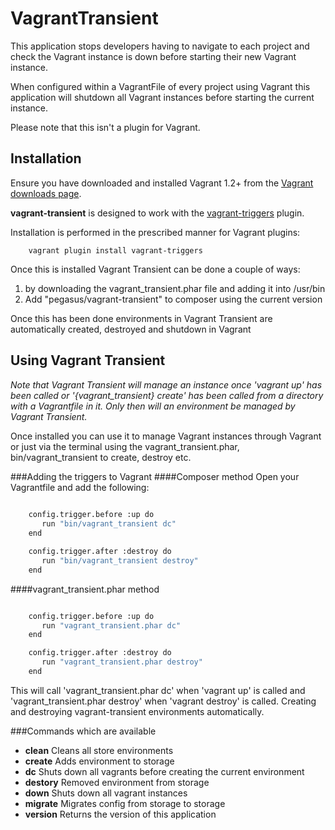 # VagrantTransient

This application stops developers having to navigate to each project and check the Vagrant instance is down before starting their new Vagrant instance.

When configured within a VagrantFile of every project using Vagrant this application will shutdown all Vagrant instances before starting the current instance.

Please note that this isn't a plugin for Vagrant.

## Installation

Ensure you have downloaded and installed Vagrant 1.2+ from the
[Vagrant downloads page](http://downloads.vagrantup.com/).

__vagrant-transient__ is designed to work with the [vagrant-triggers](https://github.com/emyl/Vagrant-triggers) plugin.

Installation is performed in the prescribed manner for Vagrant plugins:

        vagrant plugin install vagrant-triggers

Once this is installed Vagrant Transient can be done a couple of ways:

1. by downloading the vagrant_transient.phar file and adding it into /usr/bin
2. Add "pegasus/vagrant-transient" to composer using the current version

Once this has been done environments in Vagrant Transient are automatically created, destroyed and shutdown in Vagrant

## Using Vagrant Transient
*Note that Vagrant Transient will manage an instance once 'vagrant up' has been called or '{vagrant_transient} create' has been called from a directory with a Vagrantfile in it. Only then will an environment be managed by Vagrant Transient.*

Once installed you can use it to manage Vagrant instances through Vagrant or just via the terminal using the vagrant\_transient.phar, bin/vagrant\_transient to create, destroy etc.

###Adding the triggers to Vagrant
####Composer method
Open your Vagrantfile and add the following:

```bash
    
    config.trigger.before :up do
       run "bin/vagrant_transient dc"
    end

    config.trigger.after :destroy do
       run "bin/vagrant_transient destroy"
    end
```

####vagrant_transient.phar method

```bash

    config.trigger.before :up do
       run "vagrant_transient.phar dc"
    end

    config.trigger.after :destroy do
       run "vagrant_transient.phar destroy"
    end
```

This will call 'vagrant_transient.phar dc' when 'vagrant up' is called and
'vagrant_transient.phar destroy' when 'vagrant destroy' is called. Creating and
destroying vagrant-transient environments automatically.

###Commands which are available

* __clean__    Cleans all store environments
* __create__   Adds environment to storage
* __dc__       Shuts down all vagrants before creating the current environment
* __destory__  Removed environment from storage
* __down__     Shuts down all vagrant instances
* __migrate__  Migrates config from storage to storage
* __version__  Returns the version of this application


